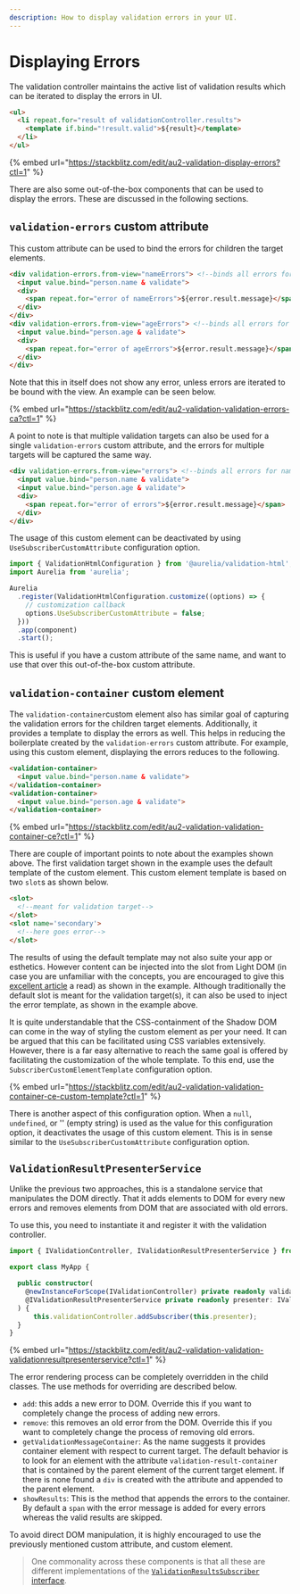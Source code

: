 ```yaml
---
description: How to display validation errors in your UI.
---
```


# Displaying Errors

The validation controller maintains the active list of validation results which can be iterated to display the errors in UI.

```html
<ul>
  <li repeat.for="result of validationController.results">
    <template if.bind="!result.valid">${result}</template>
  </li>
</ul>
```

{% embed url="https://stackblitz.com/edit/au2-validation-display-errors?ctl=1" %}

There are also some out-of-the-box components that can be used to display the errors. These are discussed in the following sections.

## `validation-errors` custom attribute

This custom attribute can be used to bind the errors for children the target elements.

```html
<div validation-errors.from-view="nameErrors"> <!--binds all errors for name to the "nameErrors" property-->
  <input value.bind="person.name & validate">
  <div>
    <span repeat.for="error of nameErrors">${error.result.message}</span>
  </div>
</div>
<div validation-errors.from-view="ageErrors"> <!--binds all errors for age to the "ageErrors" property-->
  <input value.bind="person.age & validate">
  <div>
    <span repeat.for="error of ageErrors">${error.result.message}</span>
  </div>
</div>
```

Note that this in itself does not show any error, unless errors are iterated to be bound with the view. An example can be seen below.

{% embed url="https://stackblitz.com/edit/au2-validation-validation-errors-ca?ctl=1" %}

A point to note is that multiple validation targets can also be used for a single `validation-errors` custom attribute, and the errors for multiple targets will be captured the same way.

```html
<div validation-errors.from-view="errors"> <!--binds all errors for name, and age to the "errors" property-->
  <input value.bind="person.name & validate">
  <input value.bind="person.age & validate">
  <div>
    <span repeat.for="error of errors">${error.result.message}</span>
  </div>
</div>
```

The usage of this custom element can be deactivated by using `UseSubscriberCustomAttribute` configuration option.

```typescript
import { ValidationHtmlConfiguration } from '@aurelia/validation-html';
import Aurelia from 'aurelia';

Aurelia
  .register(ValidationHtmlConfiguration.customize((options) => {
    // customization callback
    options.UseSubscriberCustomAttribute = false;
  }))
  .app(component)
  .start();
```

This is useful if you have a custom attribute of the same name, and want to use that over this out-of-the-box custom attribute.

## `validation-container` custom element

The `validation-container`custom element also has similar goal of capturing the validation errors for the children target elements. Additionally, it provides a template to display the errors as well. This helps in reducing the boilerplate created by the `validation-errors` custom attribute. For example, using this custom element, displaying the errors reduces to the following.

```html
<validation-container>
  <input value.bind="person.name & validate">
</validation-container>
<validation-container>
  <input value.bind="person.age & validate">
</validation-container>
```

{% embed url="https://stackblitz.com/edit/au2-validation-validation-container-ce?ctl=1" %}

There are couple of important points to note about the examples shown above. The first validation target shown in the example uses the default template of the custom element. This custom element template is based on two `slot`s as shown below.

```html
<slot>
  <!--meant for validation target-->
</slot>
<slot name='secondary'>
  <!--here goes error-->
</slot>
```

The results of using the default template may not also suite your app or esthetics. However content can be injected into the slot from Light DOM (in case you are unfamiliar with the concepts, you are encouraged to give this [excellent article](https://developers.google.com/web/fundamentals/web-components/shadowdom#styling) a read) as shown in the example. Although traditionally the default slot is meant for the validation target(s), it can also be used to inject the error template, as shown in the example above.

It is quite understandable that the CSS-containment of the Shadow DOM can come in the way of styling the custom element as per your need. It can be argued that this can be facilitated using CSS variables extensively. However, there is a far easy alternative to reach the same goal is offered by facilitating the customization of the whole template. To this end, use the `SubscriberCustomElementTemplate` configuration option.

{% embed url="https://stackblitz.com/edit/au2-validation-validation-container-ce-custom-template?ctl=1" %}

There is another aspect of this configuration option. When a `null`, `undefined`, or '' (empty string) is used as the value for this configuration option, it deactivates the usage of this custom element. This is in sense similar to the `UseSubscriberCustomAttribute` configuration option.

## `ValidationResultPresenterService`

Unlike the previous two approaches, this is a standalone service that manipulates the DOM directly. That it adds elements to DOM for every new errors and removes elements from DOM that are associated with old errors.

To use this, you need to instantiate it and register it with the validation controller.

```typescript
import { IValidationController, IValidationResultPresenterService } from '@aurelia/validation';

export class MyApp {

  public constructor(
    @newInstanceForScope(IValidationController) private readonly validationController: IValidationController,
    @IValidationResultPresenterService private readonly presenter: IValidationResultPresenterService;
  ) {
      this.validationController.addSubscriber(this.presenter);
  }
}
```

{% embed url="https://stackblitz.com/edit/au2-validation-validation-validationresultpresenterservice?ctl=1" %}

The error rendering process can be completely overridden in the child classes. The use methods for overriding are described below.

* `add`: this adds a new error to DOM. Override this if you want to completely change the process of adding new errors.
* `remove`: this removes an old error from the DOM. Override this if you want to completely change the process of removing old errors.
* `getValidationMessageContainer`: As the name suggests it provides container element with respect to current target. The default behavior is to look for an element with the attribute `validation-result-container` that is contained by the parent element of the current target element. If there is none found a `div` is created with the attribute and appended to the parent element.
* `showResults`: This is the method that appends the errors to the container. By default a `span` with the error message is added for every errors whereas the valid results are skipped.

To avoid direct DOM manipulation, it is highly encouraged to use the previously mentioned custom attribute, and custom element.

> One commonality across these components is that all these are different implementations of the [`ValidationResultsSubscriber` interface](broken-reference).
